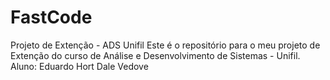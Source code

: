 # FastCode
Projeto de Extenção - ADS Unifil
Este é o repositório para o meu projeto de Extenção do curso de Análise e Desenvolvimento de Sistemas - Unifil.
Aluno: Eduardo Hort Dale Vedove
